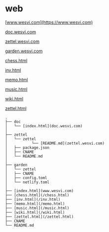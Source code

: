 # web

[www.wesvi.com](https://www.wesvi.com)

[doc.wesvi.com](https://doc.wesvi.com)

[zettel.wesvi.com](https://zettel.wesvi.com)

[garden.wesvi.com](https://garden.wesvi.com)

[chess.html](https://www.wesvi.com/chess.html)

[inv.html](https://www.wesvi.com/inv.html)

[memo.html](https://www.wesvi.com/memo.html)

[music.html](https://www.wesvi.com/music.html)

[wiki.html](https://www.wesvi.com/wiki.html)

[zettel.html](https://www.wesvi.com/zettel.html)

```
.
├── doc
│   └── [index.html](doc.wesvi.com)
│
├── zettel
│   └── zettel
│           └── [README.md](zettel.wesvi.com)
│   ├── package.json
│   ├── CNAME
│   └── README.md
│
├── garden
│   └── zettel
│   ├── CNAME
│   ├── config.toml
│   └── netlify.toml
│
├── [index.html](www.wesvi.com) 
├── [chess.html](/chess.html)
├── [inv.html](/inv.html)
├── [memo.html](/memo.html)
├── [music.html](/music.html)
├── [wiki.html](/wiki.html)
├── [zettel.html](/zettel.html)
├── CNAME
└── README.md
```
